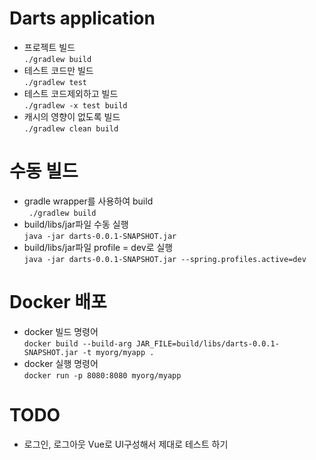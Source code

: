 # Darts application

- 프로젝트 빌드  
``
./gradlew build 
``
- 테스트 코드만 빌드  
``
./gradlew test
``
- 테스트 코드제외하고 빌드    
``
./gradlew -x test build
``
- 캐시의 영향이 없도록 빌드  
``
./gradlew clean build
``

# 수동 빌드
- gradle wrapper를 사용하여 build  
`` 
./gradlew build
``
- build/libs/jar파일 수동 실행  
``
java -jar darts-0.0.1-SNAPSHOT.jar
``
- build/libs/jar파일 profile = dev로 실행  
``
java -jar darts-0.0.1-SNAPSHOT.jar --spring.profiles.active=dev
``
# Docker 배포
- docker 빌드 명령어  
``
docker build --build-arg JAR_FILE=build/libs/darts-0.0.1-SNAPSHOT.jar -t myorg/myapp .
``
- docker 실행 명령어  
``
docker run -p 8080:8080 myorg/myapp
``
# TODO
  - 로그인, 로그아웃 Vue로 UI구성해서 제대로 테스트 하기 
